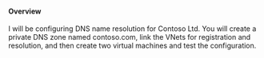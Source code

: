 #### Overview
I will be configuring DNS name resolution for Contoso Ltd. You will create a private DNS zone named contoso.com, link the VNets for registration and resolution, and then create two virtual machines and test the configuration.

